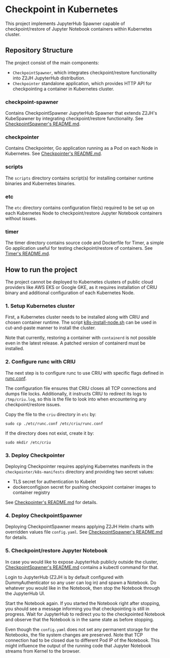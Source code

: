 # Checkpoint in Kubernetes
This project implements JupyterHub Spawner capable of checkpoint/restore of Jupyter Notebook containers within
Kubernetes cluster.

## Repository Structure
The project consist of the main components:
- `CheckpointSpawner`, which integrates checkpoint/restore functionality into Z2JH JupyterHub distribution.
- `Checkpointer` standalone application, which provides HTTP API for checkpointing a container in Kubernetes cluster.

### checkpoint-spawner
Contains CheckpointSpawner JupyterHub Spawner that extends Z2JH's KubeSpawner by integrating checkpoint/restore
functionality. See [CheckpointSpawner's README.md](checkpoint-spawner/README.md).

### checkpointer
Contains Checkpointer, Go application running as a Pod on each Node in Kubernetes.
See [Checkpointer's README.md](checkpointer/README.md).

### scripts
The `scripts` directory contains script(s) for installing container runtime binaries and Kubernetes binaries.

### etc
The `etc` directory contains configuration file(s) required to be set up on each Kubernetes Node to
checkpoint/restore Jupyter Notebook containers without issues.

### timer
The timer directory contains source code and Dockerfile for Timer, a simple Go application useful for testing
checkpoint/restore of containers. See [Timer's README.md](timer/README.md).

## How to run the project
The project cannot be deployed to Kubernetes clusters of public cloud providers like AWS EKS or Google GKE, as it
requires installation of CRIU binary and additional configuration of each Kubernetes Node.

### 1. Setup Kubernetes cluster
First, a Kubernetes cluster needs to be installed along with CRIU and chosen container runtime. The script
[k8s-install-node.sh](scripts/k8s-install-node.sh) can be used in cut-and-paste manner to install the cluster.

Note that currently, restoring a container with `containerd` is not possible even in the latest release.
A patched version of containerd must be installed.

### 2. Configure runc with CRIU
The next step is to configure runc to use CRIU with specific flags defined in [runc.conf](etc/runc.conf).

The configuration file ensures that CRIU closes all TCP connections and dumps file locks. Additionally, it instructs
CRIU to redirect its logs to `/tmp/criu.log`, so this is the file to look into when encountering any checkpoint/restore
issues.

Copy the file to the `criu` directory in `etc` by:
```shell
sudo cp ./etc/runc.conf /etc/criu/runc.conf
```
If the directory does not exist, create it by:
```
sudo mkdir /etc/criu
```

### 3. Deploy Checkpointer
Deploying Checkpointer requires applying Kubernetes manifests in the `checkpointer/k8s-manifests` directory and
providing two secret values:
- TLS secret for authentication to Kubelet
- dockerconfigjson secret for pushing checkpoint container images to container registry

See [Checkpointer's README.md](checkpointer/README.md) for details.

### 4. Deploy CheckpointSpawner
Deploying CheckpointSpawner means applying Z2JH Helm charts with overridden values file `config.yaml`.
See [CheckpointSpawner's README.md](checkpoint-spawner/README.md) for details.

### 5. Checkpoint/restore Jupyter Notebook
In case you would like to expose JupyterHub publicly outside the cluster,
[CheckpointSpawner's README.md](checkpoint-spawner/README.md) contains a kubectl command for that.

Login to JupyterHub (Z2JH is by default configured with DummyAuthenticator so any user can log in) and spawn a Notebook. 
Do whatever you would like in the Notebook, then stop the Notebook through the JupyterHub UI.

Start the Notebook again. If you started the Notebook right after stopping, you should see a message informing
you that checkpointing is still in progress. Wait for JupyterHub to redirect you to the checkpointed Notebook and
observe that the Notebook is in the same state as before stopping.

Even though the `config.yaml` does not set any permanent storage for the Notebooks, the file system changes are
preserved. Note that TCP connection had to be closed due to different Pod IP of the Notebook. This might influence the output of
the running code that Jupyter Notebook streams from Kernel to the browser.
